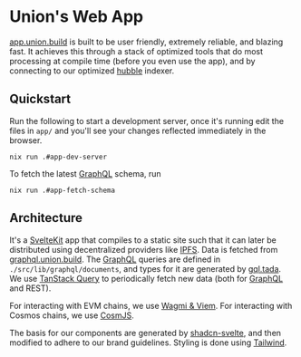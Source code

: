 # Union's Web App

[app.union.build](https://app.union.build) is built to be user friendly, extremely reliable, and blazing fast. It achieves this through a stack of optimized tools that do most processing at compile time (before you even use the app), and by connecting to our optimized [hubble](../hubble) indexer.

## Quickstart

Run the following to start a development server, once it's running edit the files in `app/` and you'll see your changes reflected immediately in the browser.

```
nix run .#app-dev-server
```

To fetch the latest [GraphQL] schema, run

```
nix run .#app-fetch-schema
```

## Architecture

It's a [SvelteKit] app that compiles to a static site such that it can later be distributed using decentralized providers like [IPFS].
Data is fetched from [graphql.union.build]. The [GraphQL] queries are defined in `./src/lib/graphql/documents`, and types for it are generated by [gql.tada]. We use [TanStack Query] to periodically fetch new data (both for [GraphQL] and REST).

For interacting with EVM chains, we use [Wagmi & Viem](https://wagmi.sh/core/getting-started). For interacting with Cosmos chains, we use [CosmJS].

The basis for our components are generated by [shadcn-svelte](https://www.shadcn-svelte.com), and then modified to adhere to our brand guidelines. Styling is done using [Tailwind].

[cosmjs]: https://github.com/cosmos/cosmjs
[gql.tada]: https://github.com/0no-co/gql.tada
[graphql]: https://graphql.org
[graphql.union.build]: https://graphql.union.build
[ipfs]: https://ipfs.tech
[sveltekit]: https://kit.svelte.dev/
[tailwind]: https://tailwindcss.com
[tanstack query]: https://tanstack.com/query/latest/docs/framework/svelte/overview
